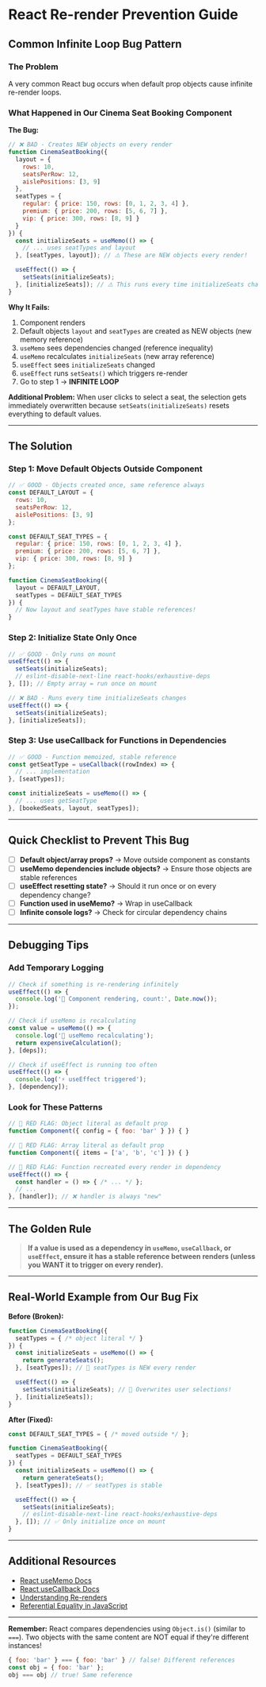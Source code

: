 # React Re-render Prevention Guide

## Common Infinite Loop Bug Pattern

### The Problem
A very common React bug occurs when default prop objects cause infinite re-render loops.

### What Happened in Our Cinema Seat Booking Component

**The Bug:**
```javascript
// ❌ BAD - Creates NEW objects on every render
function CinemaSeatBooking({
  layout = {
    rows: 10,
    seatsPerRow: 12,
    aislePositions: [3, 9]
  },
  seatTypes = {
    regular: { price: 150, rows: [0, 1, 2, 3, 4] },
    premium: { price: 200, rows: [5, 6, 7] },
    vip: { price: 300, rows: [8, 9] }
  }
}) {
  const initializeSeats = useMemo(() => {
    // ... uses seatTypes and layout
  }, [seatTypes, layout]); // ⚠️ These are NEW objects every render!

  useEffect(() => {
    setSeats(initializeSeats);
  }, [initializeSeats]); // ⚠️ This runs every time initializeSeats changes
}
```

**Why It Fails:**
1. Component renders
2. Default objects `layout` and `seatTypes` are created as NEW objects (new memory reference)
3. `useMemo` sees dependencies changed (reference inequality)
4. `useMemo` recalculates `initializeSeats` (new array reference)
5. `useEffect` sees `initializeSeats` changed
6. `useEffect` runs `setSeats()` which triggers re-render
7. Go to step 1 → **INFINITE LOOP**

**Additional Problem:**
When user clicks to select a seat, the selection gets immediately overwritten because `setSeats(initializeSeats)` resets everything to default values.

---

## The Solution

### Step 1: Move Default Objects Outside Component

```javascript
// ✅ GOOD - Objects created once, same reference always
const DEFAULT_LAYOUT = {
  rows: 10,
  seatsPerRow: 12,
  aislePositions: [3, 9]
};

const DEFAULT_SEAT_TYPES = {
  regular: { price: 150, rows: [0, 1, 2, 3, 4] },
  premium: { price: 200, rows: [5, 6, 7] },
  vip: { price: 300, rows: [8, 9] }
};

function CinemaSeatBooking({
  layout = DEFAULT_LAYOUT,
  seatTypes = DEFAULT_SEAT_TYPES
}) {
  // Now layout and seatTypes have stable references!
}
```

### Step 2: Initialize State Only Once

```javascript
// ✅ GOOD - Only runs on mount
useEffect(() => {
  setSeats(initializeSeats);
  // eslint-disable-next-line react-hooks/exhaustive-deps
}, []); // Empty array = run once on mount

// ❌ BAD - Runs every time initializeSeats changes
useEffect(() => {
  setSeats(initializeSeats);
}, [initializeSeats]);
```

### Step 3: Use useCallback for Functions in Dependencies

```javascript
// ✅ GOOD - Function memoized, stable reference
const getSeatType = useCallback((rowIndex) => {
  // ... implementation
}, [seatTypes]);

const initializeSeats = useMemo(() => {
  // ... uses getSeatType
}, [bookedSeats, layout, seatTypes]);
```

---

## Quick Checklist to Prevent This Bug

- [ ] **Default object/array props?** → Move outside component as constants
- [ ] **useMemo dependencies include objects?** → Ensure those objects are stable references
- [ ] **useEffect resetting state?** → Should it run once or on every dependency change?
- [ ] **Function used in useMemo?** → Wrap in useCallback
- [ ] **Infinite console logs?** → Check for circular dependency chains

---

## Debugging Tips

### Add Temporary Logging

```javascript
// Check if something is re-rendering infinitely
useEffect(() => {
  console.log('🔄 Component rendering, count:', Date.now());
});

// Check if useMemo is recalculating
const value = useMemo(() => {
  console.log('💭 useMemo recalculating');
  return expensiveCalculation();
}, [deps]);

// Check if useEffect is running too often
useEffect(() => {
  console.log('⚡ useEffect triggered');
}, [dependency]);
```

### Look for These Patterns

```javascript
// 🚨 RED FLAG: Object literal as default prop
function Component({ config = { foo: 'bar' } }) { }

// 🚨 RED FLAG: Array literal as default prop
function Component({ items = ['a', 'b', 'c'] }) { }

// 🚨 RED FLAG: Function recreated every render in dependency
useEffect(() => {
  const handler = () => { /* ... */ };
  // ...
}, [handler]); // ❌ handler is always "new"
```

---

## The Golden Rule

> **If a value is used as a dependency in `useMemo`, `useCallback`, or `useEffect`, ensure it has a stable reference between renders (unless you WANT it to trigger on every render).**

---

## Real-World Example from Our Bug Fix

**Before (Broken):**
```javascript
function CinemaSeatBooking({
  seatTypes = { /* object literal */ }
}) {
  const initializeSeats = useMemo(() => {
    return generateSeats();
  }, [seatTypes]); // 🐛 seatTypes is NEW every render

  useEffect(() => {
    setSeats(initializeSeats); // 🐛 Overwrites user selections!
  }, [initializeSeats]);
}
```

**After (Fixed):**
```javascript
const DEFAULT_SEAT_TYPES = { /* moved outside */ };

function CinemaSeatBooking({
  seatTypes = DEFAULT_SEAT_TYPES
}) {
  const initializeSeats = useMemo(() => {
    return generateSeats();
  }, [seatTypes]); // ✅ seatTypes is stable

  useEffect(() => {
    setSeats(initializeSeats);
    // eslint-disable-next-line react-hooks/exhaustive-deps
  }, []); // ✅ Only initialize once on mount
}
```

---

## Additional Resources

- [React useMemo Docs](https://react.dev/reference/react/useMemo)
- [React useCallback Docs](https://react.dev/reference/react/useCallback)
- [Understanding Re-renders](https://react.dev/learn/render-and-commit)
- [Referential Equality in JavaScript](https://developer.mozilla.org/en-US/docs/Web/JavaScript/Equality_comparisons_and_sameness)

---

**Remember:** React compares dependencies using `Object.is()` (similar to `===`). Two objects with the same content are NOT equal if they're different instances!

```javascript
{ foo: 'bar' } === { foo: 'bar' } // false! Different references
const obj = { foo: 'bar' };
obj === obj // true! Same reference
```
